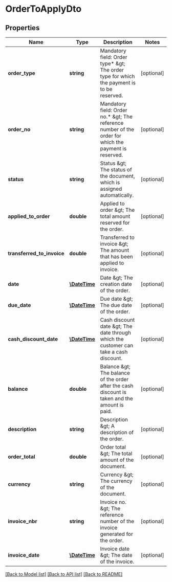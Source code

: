 # OrderToApplyDto

## Properties
Name | Type | Description | Notes
------------ | ------------- | ------------- | -------------
**order_type** | **string** | Mandatory field: Order type* &amp;gt; The order type for which the payment is to be reserved. | [optional] 
**order_no** | **string** | Mandatory field: Order no.* &amp;gt; The reference number of the order for which the payment is reserved. | [optional] 
**status** | **string** | Status &amp;gt; The status of the document, which is assigned automatically. | [optional] 
**applied_to_order** | **double** | Applied to order &amp;gt; The total amount reserved for the order. | [optional] 
**transferred_to_invoice** | **double** | Transferred to invoice &amp;gt; The amount that has been applied to invoice. | [optional] 
**date** | [**\DateTime**](\DateTime.md) | Date &amp;gt; The creation date of the order. | [optional] 
**due_date** | [**\DateTime**](\DateTime.md) | Due date &amp;gt; The due date of the order. | [optional] 
**cash_discount_date** | [**\DateTime**](\DateTime.md) | Cash discount date &amp;gt; The date through which the customer can take a cash discount. | [optional] 
**balance** | **double** | Balance &amp;gt; The balance of the order after the cash discount is taken and the amount is paid. | [optional] 
**description** | **string** | Description &amp;gt; A description of the order. | [optional] 
**order_total** | **double** | Order total &amp;gt; The total amount of the document. | [optional] 
**currency** | **string** | Currency &amp;gt; The currency of the document. | [optional] 
**invoice_nbr** | **string** | Invoice no. &amp;gt; The reference number of the invoice generated for the order. | [optional] 
**invoice_date** | [**\DateTime**](\DateTime.md) | Invoice date &amp;gt; The date of the invoice. | [optional] 

[[Back to Model list]](../README.md#documentation-for-models) [[Back to API list]](../README.md#documentation-for-api-endpoints) [[Back to README]](../README.md)


